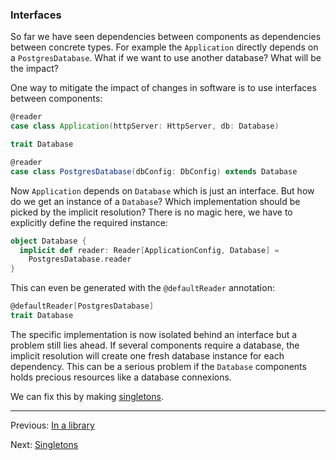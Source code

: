 ### Interfaces

So far we have seen dependencies between components as dependencies between concrete types. For example the `Application`
directly depends on a `PostgresDatabase`. What if we want to use another database? What will be the impact? 

One way to mitigate the impact of changes in software is to use interfaces between components: 

```scala
@reader
case class Application(httpServer: HttpServer, db: Database)

trait Database

@reader
case class PostgresDatabase(dbConfig: DbConfig) extends Database
```

Now `Application` depends on `Database` which is just an interface. But how do we get an instance of a `Database`? Which 
implementation should be picked by the implicit resolution? There is no magic here, we have to explicitly define the 
required instance:
```scala
object Database {
  implicit def reader: Reader[ApplicationConfig, Database] =
    PostgresDatabase.reader
}
```

This can even be generated with the `@defaultReader` annotation:
```scala
@defaultReader[PostgresDatabase]
trait Database
```

The specific implementation is now isolated behind an interface but a problem still lies ahead. If several components require
a database, the implicit resolution will create one fresh database instance for each dependency. This can be a serious
problem if the `Database` components holds precious resources like a database connexions.

We can fix this by making [singletons](singletons.md).

----
Previous: [In a library](library.md)

Next: [Singletons](singletons.md)
